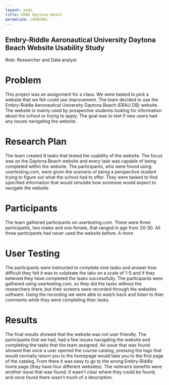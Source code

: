 ```yaml
---
layout: page
title: ERAU Daytona Beach
permalink: /ERAUDB/
---
```


## Embry-Riddle Aeronautical University Daytona Beach Website Usability Study

Role: Researcher and Data analyst 


# Problem

This project was an assignment for a class. We were tasked to pick a website that we felt could use improvement. The team decided to use the Embry-Riddle Aeronautical University Daytona Beach (ERAU DB) website. The website is mainly used by prospective students looking for information about the school or trying to apply. The goal was to test if new users had any issues navigating the website.  


# Research Plan

The team created 9 tasks that tested the usability of the website. The focus was on the Daytona Beach website and every task was capable of being completed within the website. The participants, who were found using usertesting.com, were given the scenario of being a perspective student trying to figure out what the school had to offer. They were tasked to find specified information that would simulate how someone would expect to navigate the website.


# Participants

The team gathered participants on usertesting.com. There were three participants, two males and one female, that ranged in age from 24-30. All three participants had never used the website before. A more 


# User Testing

The participants were instructed to complete nine tasks and answer how difficult they felt it was to colpleate the taks on a scale of 1-5 and if they believed they have completed the tasks successfully. The participants were gathered using usertesting.com, so they did the tasks without the researchers there, but their screens were recorded through the websites software. Using the recording we were able to watch back and listen to thier comments while they were completing thier tasks. 


# Results 

The final results showed that the website was not user friendly. The participants that we had, had a few issues navigating the website and completing the tasks that the team assigned. An issue that was found showed that once a user opened the course catalog, pressing the logo that would normally return you to the homepage would take you to the first page of the catalog. From there it was easy to go to the wrong Embry-Riddle home page (they have four different websites). The veteran’s benefits were another issue that was found. It wasn’t clear where they could be found, and once found there wasn’t much of a description.
